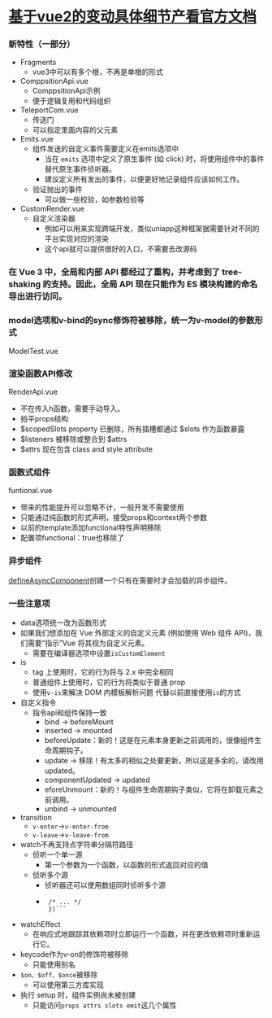 # [基于vue2的变动具体细节产看官方文档](https://v3.cn.vuejs.org/guide/migration/introduction.html#%E6%A6%82%E8%A7%88)
### 新特性（一部分）
- Fragments
  - vue3中可以有多个根，不再是单根的形式
- ComppsitionApi.vue
  - ComppsitionApi示例
  - 便于逻辑复用和代码组织
- TeleportCom.vue
  - 传送门
  - 可以指定里面内容的父元素
- Emits.vue
  - 组件发送的自定义事件需要定义在emits选项中
    - 当在 ``emits`` 选项中定义了原生事件 (如 click) 时，将使用组件中的事件替代原生事件侦听器。
    - 建议定义所有发出的事件，以便更好地记录组件应该如何工作。
  - 验证抛出的事件
    - 可以做一些校验，如参数检验等
- CustomRender.vue
  - 自定义渲染器
    - 例如可以用来实现跨端开发，类似uniapp这种框架据需要针对不同的平台实现对应的渲染
    - 这个api就可以提供很好的入口，不需要去改源码


### 在 Vue 3 中，全局和内部 API 都经过了重构，并考虑到了 tree-shaking 的支持。因此，全局 API 现在只能作为 ES 模块构建的命名导出进行访问。

### model选项和v-bind的sync修饰符被移除，统一为v-model的参数形式
ModelTest.vue

### 渲染函数API修改
RenderApi.vue
- 不在传入h函数，需要手动导入。  
- 拍平props结构
- $scopedSlots property 已删除，所有插槽都通过 $slots 作为函数暴露
- $listeners 被移除或整合到 $attrs
- $attrs 现在包含 class and style attribute

### 函数式组件
funtional.vue
- 带来的性能提升可以忽略不计，一般开发不需要使用
- 只能通过纯函数的形式声明，接受props和context两个参数
- 以前的template添加functional特性声明移除
- 配置项functional：true也移除了

### 异步组件
[defineAsyncComponent](https://v3.cn.vuejs.org/api/global-api.html#definecomponent)创建一个只有在需要时才会加载的异步组件。

### 一些注意项
- data选项统一改为函数形式
- 如果我们想添加在 Vue 外部定义的自定义元素 (例如使用 Web 组件 API)，我们需要“指示”Vue 将其视为自定义元素。
  - 需要在编译器选项中设置``isCustomElement``
- is
  - <component> tag 上使用时，它的行为将与 2.x 中完全相同
  - 普通组件上使用时，它的行为将类似于普通 prop
  - 使用``v-is``来解决 DOM 内模板解析问题 代替以前直接使用``is``的方式
- 自定义指令
  - 指令api和组件保持一致
    - bind → beforeMount
    - inserted → mounted
    - beforeUpdate：新的！这是在元素本身更新之前调用的，很像组件生命周期钩子。
    - update → 移除！有太多的相似之处要更新，所以这是多余的，请改用 updated。
    - componentUpdated → updated
    - eforeUnmount：新的！与组件生命周期钩子类似，它将在卸载元素之前调用。
    -  unbind -> unmounted
 - transition
   - ``v-enter``->``v-enter-from``
   - ``v-leave``->``v-leave-from``
 - watch不再支持点字符串分隔符路径
   - 侦听一个单一源
     - 第一个参数为一个函数，以函数的形式返回对应的值
   - 侦听多个源
     - 侦听器还可以使用数组同时侦听多个源
     - ```watch([fooRef, barRef], ([foo, bar], [prevFoo, prevBar]) => {
        /* ... */
        })```
 - watchEffect
   - 在响应式地跟踪其依赖项时立即运行一个函数，并在更改依赖项时重新运行它。
 - keycode作为v-on的修饰符被移除
   - 只能使用别名
 - ``$on、$off、$once``被移除
   - 可以使用第三方库实现
 - 执行 setup 时，组件实例尚未被创建
   - 只能访问``props attrs slots emit``这几个属性
